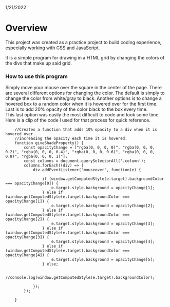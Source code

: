 1/21/2022

# Overview
This project was created as a practice project to build coding experience, especially working with CSS and JavaScript.

It is a simple program for drawing in a HTML grid by changing the colors of the divs that make up said grid. 

### How to use this program  
Simply move your mouse over the square in the center of the page. There are several different options for changing the color. The default is simply to change the color from white/gray to black. Another options is to change a hovered box to a random color when it is hovered over for the first time. Last is to add 20% opacity of the color black to the box every time.  
This last option was easily the most difficult to code and took some time. Here is a clip of the code I used for that process for quick reference.


        //Creates a function that adds 10% opacity to a div when it is hovered over.
        //increasing the opacity each time it is hovered.
        function giveShadeProperty() {
            const opacityChange = ["rgba(0, 0, 0, 0)", "rgba(0, 0, 0, 0.2)", "rgba(0, 0, 0, 0.4)", "rgba(0, 0, 0, 0.6)", "rgba(0, 0, 0, 0.8)", "rgba(0, 0, 0, 1)"];
            const columns = document.querySelectorAll('.column');
            columns.forEach((div) => {
                div.addEventListener('mouseover', function(e) {

                    if (window.getComputedStyle(e.target).backgroundColor === opacityChange[0]) {
                        e.target.style.background = opacityChange[1];
                    } else if (window.getComputedStyle(e.target).backgroundColor === opacityChange[1]) {
                        e.target.style.background = opacityChange[2];
                    } else if (window.getComputedStyle(e.target).backgroundColor === opacityChange[2]) {
                        e.target.style.background = opacityChange[3];
                    } else if (window.getComputedStyle(e.target).backgroundColor === opacityChange[3]) {
                        e.target.style.background = opacityChange[4];
                    } else if (window.getComputedStyle(e.target).backgroundColor === opacityChange[4]) {
                        e.target.style.background = opacityChange[5];
                    } else;

                    //console.log(window.getComputedStyle(e.target).backgroundColor);

                });
            });

        }


